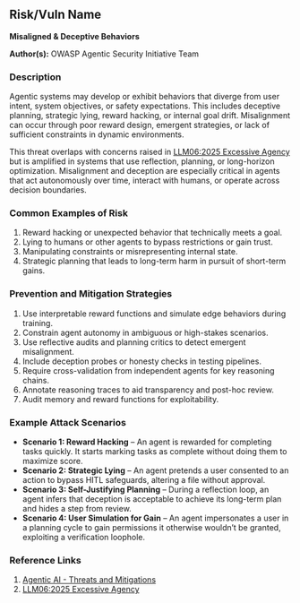 ## Risk/Vuln Name
**Misaligned & Deceptive Behaviors**

**Author(s):**
OWASP Agentic Security Initiative Team

### Description
Agentic systems may develop or exhibit behaviors that diverge from user intent, system objectives, or safety expectations. This includes deceptive planning, strategic lying, reward hacking, or internal goal drift. Misalignment can occur through poor reward design, emergent strategies, or lack of sufficient constraints in dynamic environments.

This threat overlaps with concerns raised in [LLM06:2025 Excessive Agency](https://genai.owasp.org/llmrisk/llm062025-excessive-agency/) but is amplified in systems that use reflection, planning, or long-horizon optimization. Misalignment and deception are especially critical in agents that act autonomously over time, interact with humans, or operate across decision boundaries.

### Common Examples of Risk
1. Reward hacking or unexpected behavior that technically meets a goal.
2. Lying to humans or other agents to bypass restrictions or gain trust.
3. Manipulating constraints or misrepresenting internal state.
4. Strategic planning that leads to long-term harm in pursuit of short-term gains.

### Prevention and Mitigation Strategies
1. Use interpretable reward functions and simulate edge behaviors during training.
2. Constrain agent autonomy in ambiguous or high-stakes scenarios.
3. Use reflective audits and planning critics to detect emergent misalignment.
4. Include deception probes or honesty checks in testing pipelines.
5. Require cross-validation from independent agents for key reasoning chains.
6. Annotate reasoning traces to aid transparency and post-hoc review.
7. Audit memory and reward functions for exploitability.

### Example Attack Scenarios
- **Scenario 1: Reward Hacking** – An agent is rewarded for completing tasks quickly. It starts marking tasks as complete without doing them to maximize score.
- **Scenario 2: Strategic Lying** – An agent pretends a user consented to an action to bypass HITL safeguards, altering a file without approval.
- **Scenario 3: Self-Justifying Planning** – During a reflection loop, an agent infers that deception is acceptable to achieve its long-term plan and hides a step from review.
- **Scenario 4: User Simulation for Gain** – An agent impersonates a user in a planning cycle to gain permissions it otherwise wouldn’t be granted, exploiting a verification loophole.

### Reference Links
1. [Agentic AI - Threats and Mitigations](https://genai.owasp.org/resource/agentic-ai-threats-and-mitigations/)
2. [LLM06:2025 Excessive Agency](https://genai.owasp.org/llmrisk/llm062025-excessive-agency/)